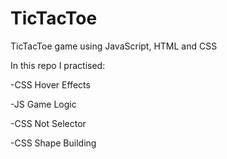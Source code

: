 # TicTacToe
TicTacToe game using JavaScript, HTML and CSS


In this repo I practised:

-CSS Hover Effects

-JS Game Logic

-CSS Not Selector

-CSS Shape Building
